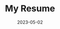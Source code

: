 ---
categories: []
container:
contributors: []
date: 2023-05-02
description: Passionate about computer science since the last two years of secondary school, I pursued a path towards an integrated preparatory class at Polytech Tours after graduating from high school. I completed my studies in 2021, after a year in a double degree program with the University of Quebec in Chicoutimi. In my free time, I enjoy working on small projects, watching animes/tv shows as well as reading manga/manhwa online.
image: /profile.webp
layout: 0.1
tags: []
title: My Resume
version: 0.1
weight: 15
---
